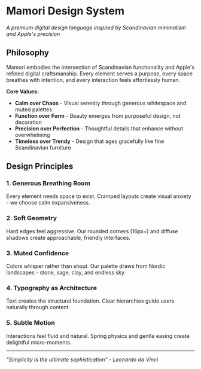 # Mamori Design System
*A premium digital design language inspired by Scandinavian minimalism and Apple's precision*

## Philosophy

Mamori embodies the intersection of Scandinavian functionality and Apple's refined digital craftsmanship. Every element serves a purpose, every space breathes with intention, and every interaction feels effortlessly human.

**Core Values:**
- **Calm over Chaos** - Visual serenity through generous whitespace and muted palettes
- **Function over Form** - Beauty emerges from purposeful design, not decoration  
- **Precision over Perfection** - Thoughtful details that enhance without overwhelming
- **Timeless over Trendy** - Design that ages gracefully like fine Scandinavian furniture

## Design Principles

### 1. Generous Breathing Room
Every element needs space to exist. Cramped layouts create visual anxiety - we choose calm expansiveness.

### 2. Soft Geometry
Hard edges feel aggressive. Our rounded corners (16px+) and diffuse shadows create approachable, friendly interfaces.

### 3. Muted Confidence  
Colors whisper rather than shout. Our palette draws from Nordic landscapes - stone, sage, clay, and endless sky.

### 4. Typography as Architecture
Text creates the structural foundation. Clear hierarchies guide users naturally through content.

### 5. Subtle Motion
Interactions feel fluid and natural. Spring physics and gentle easing create delightful micro-moments.

---

*"Simplicity is the ultimate sophistication" - Leonardo da Vinci*
